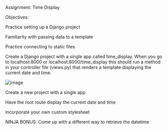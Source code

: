 Assignment: Time Display

Objectives:

Practice setting up a Django project

Familiarity with passing data to a template

Practice connecting to static files

Create a Django project with a single app called time_display. 
When you go to localhost:8000 or localhost:8000/time_display
this should run a method in your controller file (views.py) that renders a template displaying the current date and time.

![image](https://user-images.githubusercontent.com/88631496/178833355-e6bb04f8-eb15-4eb9-a4ef-d046929561d9.png)

Create a new project with a single app

Have the root route display the current date and time

Incorporate your own custom stylesheet

NINJA BONUS: Come up with a different way to retrieve the datetime
